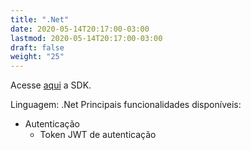 ```yaml
---
title: ".Net"
date: 2020-05-14T20:17:00-03:00
lastmod: 2020-05-14T20:17:00-03:00
draft: false
weight: "25"
---
```


Acesse [aqui](https://www.nuget.org/packages/StoneBanking.Jwt) a SDK. 

Linguagem: .Net
Principais funcionalidades disponíveis:
- Autenticação
  - Token JWT de autenticação
